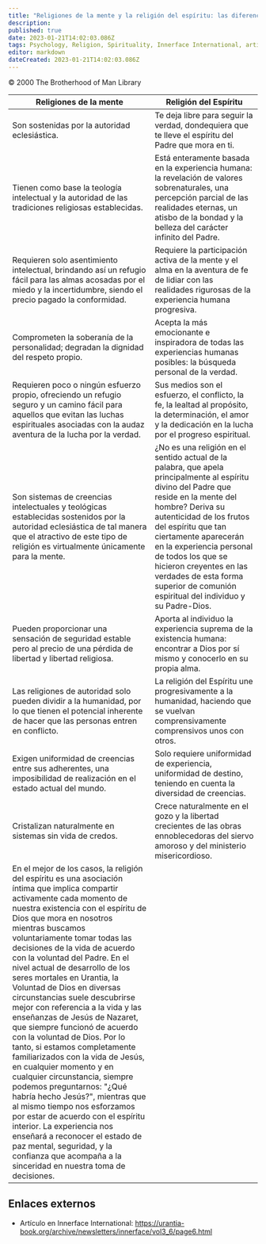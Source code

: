 ```yaml
---
title: "Religiones de la mente y la religión del espíritu: las diferencias"
description:
published: true
date: 2023-01-21T14:02:03.086Z
tags: Psychology, Religion, Spirituality, Innerface International, article
editor: markdown
dateCreated: 2023-01-21T14:02:03.086Z
---
```


<p class="v-card v-sheet theme--light grey lighten-3 px-2">© 2000 The Brotherhood of Man Library</p>

Religiones de la mente | Religión del Espíritu
--- | ---
Son sostenidas por la autoridad eclesiástica. | Te deja libre para seguir la verdad, dondequiera que te lleve el espíritu del Padre que mora en ti.
Tienen como base la teología intelectual y la autoridad de las tradiciones religiosas establecidas. | Está enteramente basada en la experiencia humana: la revelación de valores sobrenaturales, una percepción parcial de las realidades eternas, un atisbo de la bondad y la belleza del carácter infinito del Padre.
Requieren solo asentimiento intelectual, brindando así un refugio fácil para las almas acosadas por el miedo y la incertidumbre, siendo el precio pagado la conformidad. | Requiere la participación activa de la mente y el alma en la aventura de fe de lidiar con las realidades rigurosas de la experiencia humana progresiva.
Comprometen la soberanía de la personalidad; degradan la dignidad del respeto propio. | Acepta la más emocionante e inspiradora de todas las experiencias humanas posibles: la búsqueda personal de la verdad.
Requieren poco o ningún esfuerzo propio, ofreciendo un refugio seguro y un camino fácil para aquellos que evitan las luchas espirituales asociadas con la audaz aventura de la lucha por la verdad. | Sus medios son el esfuerzo, el conflicto, la fe, la lealtad al propósito, la determinación, el amor y la dedicación en la lucha por el progreso espiritual.
Son sistemas de creencias intelectuales y teológicas establecidas sostenidos por la autoridad eclesiástica de tal manera que el atractivo de este tipo de religión es virtualmente únicamente para la mente. | ¿No es una religión en el sentido actual de la palabra, que apela principalmente al espíritu divino del Padre que reside en la mente del hombre? Deriva su autenticidad de los frutos del espíritu que tan ciertamente aparecerán en la experiencia personal de todos los que se hicieron creyentes en las verdades de esta forma superior de comunión espiritual del individuo y su Padre-Dios.
Pueden proporcionar una sensación de seguridad estable pero al precio de una pérdida de libertad y libertad religiosa.| Aporta al individuo la experiencia suprema de la existencia humana: encontrar a Dios por sí mismo y conocerlo en su propia alma.
Las religiones de autoridad solo pueden dividir a la humanidad, por lo que tienen el potencial inherente de hacer que las personas entren en conflicto.| La religión del Espíritu une progresivamente a la humanidad, haciendo que se vuelvan comprensivamente comprensivos unos con otros.
Exigen uniformidad de creencias entre sus adherentes, una imposibilidad de realización en el estado actual del mundo.| Solo requiere uniformidad de experiencia, uniformidad de destino, teniendo en cuenta la diversidad de creencias.
Cristalizan naturalmente en sistemas sin vida de credos. | Crece naturalmente en el gozo y la libertad crecientes de las obras ennoblecedoras del siervo amoroso y del ministerio misericordioso.
En el mejor de los casos, la religión del espíritu es una asociación íntima que implica compartir activamente cada momento de nuestra existencia con el espíritu de Dios que mora en nosotros mientras buscamos voluntariamente tomar todas las decisiones de la vida de acuerdo con la voluntad del Padre. En el nivel actual de desarrollo de los seres mortales en Urantia, la Voluntad de Dios en diversas circunstancias suele descubrirse mejor con referencia a la vida y las enseñanzas de Jesús de Nazaret, que siempre funcionó de acuerdo con la voluntad de Dios. Por lo tanto, si estamos completamente familiarizados con la vida de Jesús, en cualquier momento y en cualquier circunstancia, siempre podemos preguntarnos: "¿Qué habría hecho Jesús?", mientras que al mismo tiempo nos esforzamos por estar de acuerdo con el espíritu interior. La experiencia nos enseñará a reconocer el estado de paz mental, seguridad, y la confianza que acompaña a la sinceridad en nuestra toma de decisiones. ||

## Enlaces externos

* Artículo en Innerface International: https://urantia-book.org/archive/newsletters/innerface/vol3_6/page6.html